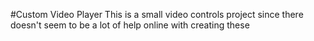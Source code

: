 #Custom Video Player
This is a small video controls project since there doesn't seem to be a lot of help online with creating these
